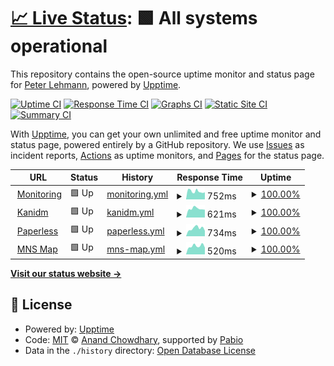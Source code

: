 # [📈 Live Status](https://peterablehmann.github.io/upptime): <!--live status--> **🟩 All systems operational**

This repository contains the open-source uptime monitor and status page for [Peter Lehmann](https://peterablehmann.github.io/upptime), powered by [Upptime](https://github.com/upptime/upptime).

[![Uptime CI](https://github.com/peterablehmann/upptime/workflows/Uptime%20CI/badge.svg)](https://github.com/peterablehmann/upptime/actions?query=workflow%3A%22Uptime+CI%22)
[![Response Time CI](https://github.com/peterablehmann/upptime/workflows/Response%20Time%20CI/badge.svg)](https://github.com/peterablehmann/upptime/actions?query=workflow%3A%22Response+Time+CI%22)
[![Graphs CI](https://github.com/peterablehmann/upptime/workflows/Graphs%20CI/badge.svg)](https://github.com/peterablehmann/upptime/actions?query=workflow%3A%22Graphs+CI%22)
[![Static Site CI](https://github.com/peterablehmann/upptime/workflows/Static%20Site%20CI/badge.svg)](https://github.com/peterablehmann/upptime/actions?query=workflow%3A%22Static+Site+CI%22)
[![Summary CI](https://github.com/peterablehmann/upptime/workflows/Summary%20CI/badge.svg)](https://github.com/peterablehmann/upptime/actions?query=workflow%3A%22Summary+CI%22)

With [Upptime](https://upptime.js.org), you can get your own unlimited and free uptime monitor and status page, powered entirely by a GitHub repository. We use [Issues](https://github.com/peterablehmann/upptime/issues) as incident reports, [Actions](https://github.com/peterablehmann/upptime/actions) as uptime monitors, and [Pages](https://peterablehmann.github.io/upptime) for the status page.

<!--start: status pages-->
<!-- This summary is generated by Upptime (https://github.com/upptime/upptime) -->
<!-- Do not edit this manually, your changes will be overwritten -->
<!-- prettier-ignore -->
| URL | Status | History | Response Time | Uptime |
| --- | ------ | ------- | ------------- | ------ |
| <img alt="" src="https://icons.duckduckgo.com/ip3/monitoring.xnee.net.ico" height="13"> [Monitoring](https://monitoring.xnee.net) | 🟩 Up | [monitoring.yml](https://github.com/peterablehmann/upptime/commits/HEAD/history/monitoring.yml) | <details><summary><img alt="Response time graph" src="./graphs/monitoring/response-time-week.png" height="20"> 752ms</summary><br><a href="https://upptime.xnee.net/history/monitoring"><img alt="Response time 752" src="https://img.shields.io/endpoint?url=https%3A%2F%2Fraw.githubusercontent.com%2Fpeterablehmann%2Fupptime%2FHEAD%2Fapi%2Fmonitoring%2Fresponse-time.json"></a><br><a href="https://upptime.xnee.net/history/monitoring"><img alt="24-hour response time 671" src="https://img.shields.io/endpoint?url=https%3A%2F%2Fraw.githubusercontent.com%2Fpeterablehmann%2Fupptime%2FHEAD%2Fapi%2Fmonitoring%2Fresponse-time-day.json"></a><br><a href="https://upptime.xnee.net/history/monitoring"><img alt="7-day response time 752" src="https://img.shields.io/endpoint?url=https%3A%2F%2Fraw.githubusercontent.com%2Fpeterablehmann%2Fupptime%2FHEAD%2Fapi%2Fmonitoring%2Fresponse-time-week.json"></a><br><a href="https://upptime.xnee.net/history/monitoring"><img alt="30-day response time 752" src="https://img.shields.io/endpoint?url=https%3A%2F%2Fraw.githubusercontent.com%2Fpeterablehmann%2Fupptime%2FHEAD%2Fapi%2Fmonitoring%2Fresponse-time-month.json"></a><br><a href="https://upptime.xnee.net/history/monitoring"><img alt="1-year response time 752" src="https://img.shields.io/endpoint?url=https%3A%2F%2Fraw.githubusercontent.com%2Fpeterablehmann%2Fupptime%2FHEAD%2Fapi%2Fmonitoring%2Fresponse-time-year.json"></a></details> | <details><summary><a href="https://upptime.xnee.net/history/monitoring">100.00%</a></summary><a href="https://upptime.xnee.net/history/monitoring"><img alt="All-time uptime 100.00%" src="https://img.shields.io/endpoint?url=https%3A%2F%2Fraw.githubusercontent.com%2Fpeterablehmann%2Fupptime%2FHEAD%2Fapi%2Fmonitoring%2Fuptime.json"></a><br><a href="https://upptime.xnee.net/history/monitoring"><img alt="24-hour uptime 100.00%" src="https://img.shields.io/endpoint?url=https%3A%2F%2Fraw.githubusercontent.com%2Fpeterablehmann%2Fupptime%2FHEAD%2Fapi%2Fmonitoring%2Fuptime-day.json"></a><br><a href="https://upptime.xnee.net/history/monitoring"><img alt="7-day uptime 100.00%" src="https://img.shields.io/endpoint?url=https%3A%2F%2Fraw.githubusercontent.com%2Fpeterablehmann%2Fupptime%2FHEAD%2Fapi%2Fmonitoring%2Fuptime-week.json"></a><br><a href="https://upptime.xnee.net/history/monitoring"><img alt="30-day uptime 100.00%" src="https://img.shields.io/endpoint?url=https%3A%2F%2Fraw.githubusercontent.com%2Fpeterablehmann%2Fupptime%2FHEAD%2Fapi%2Fmonitoring%2Fuptime-month.json"></a><br><a href="https://upptime.xnee.net/history/monitoring"><img alt="1-year uptime 100.00%" src="https://img.shields.io/endpoint?url=https%3A%2F%2Fraw.githubusercontent.com%2Fpeterablehmann%2Fupptime%2FHEAD%2Fapi%2Fmonitoring%2Fuptime-year.json"></a></details>
| <img alt="" src="https://icons.duckduckgo.com/ip3/idm.xnee.net.ico" height="13"> [Kanidm](https://idm.xnee.net) | 🟩 Up | [kanidm.yml](https://github.com/peterablehmann/upptime/commits/HEAD/history/kanidm.yml) | <details><summary><img alt="Response time graph" src="./graphs/kanidm/response-time-week.png" height="20"> 621ms</summary><br><a href="https://upptime.xnee.net/history/kanidm"><img alt="Response time 621" src="https://img.shields.io/endpoint?url=https%3A%2F%2Fraw.githubusercontent.com%2Fpeterablehmann%2Fupptime%2FHEAD%2Fapi%2Fkanidm%2Fresponse-time.json"></a><br><a href="https://upptime.xnee.net/history/kanidm"><img alt="24-hour response time 548" src="https://img.shields.io/endpoint?url=https%3A%2F%2Fraw.githubusercontent.com%2Fpeterablehmann%2Fupptime%2FHEAD%2Fapi%2Fkanidm%2Fresponse-time-day.json"></a><br><a href="https://upptime.xnee.net/history/kanidm"><img alt="7-day response time 621" src="https://img.shields.io/endpoint?url=https%3A%2F%2Fraw.githubusercontent.com%2Fpeterablehmann%2Fupptime%2FHEAD%2Fapi%2Fkanidm%2Fresponse-time-week.json"></a><br><a href="https://upptime.xnee.net/history/kanidm"><img alt="30-day response time 621" src="https://img.shields.io/endpoint?url=https%3A%2F%2Fraw.githubusercontent.com%2Fpeterablehmann%2Fupptime%2FHEAD%2Fapi%2Fkanidm%2Fresponse-time-month.json"></a><br><a href="https://upptime.xnee.net/history/kanidm"><img alt="1-year response time 621" src="https://img.shields.io/endpoint?url=https%3A%2F%2Fraw.githubusercontent.com%2Fpeterablehmann%2Fupptime%2FHEAD%2Fapi%2Fkanidm%2Fresponse-time-year.json"></a></details> | <details><summary><a href="https://upptime.xnee.net/history/kanidm">100.00%</a></summary><a href="https://upptime.xnee.net/history/kanidm"><img alt="All-time uptime 100.00%" src="https://img.shields.io/endpoint?url=https%3A%2F%2Fraw.githubusercontent.com%2Fpeterablehmann%2Fupptime%2FHEAD%2Fapi%2Fkanidm%2Fuptime.json"></a><br><a href="https://upptime.xnee.net/history/kanidm"><img alt="24-hour uptime 100.00%" src="https://img.shields.io/endpoint?url=https%3A%2F%2Fraw.githubusercontent.com%2Fpeterablehmann%2Fupptime%2FHEAD%2Fapi%2Fkanidm%2Fuptime-day.json"></a><br><a href="https://upptime.xnee.net/history/kanidm"><img alt="7-day uptime 100.00%" src="https://img.shields.io/endpoint?url=https%3A%2F%2Fraw.githubusercontent.com%2Fpeterablehmann%2Fupptime%2FHEAD%2Fapi%2Fkanidm%2Fuptime-week.json"></a><br><a href="https://upptime.xnee.net/history/kanidm"><img alt="30-day uptime 100.00%" src="https://img.shields.io/endpoint?url=https%3A%2F%2Fraw.githubusercontent.com%2Fpeterablehmann%2Fupptime%2FHEAD%2Fapi%2Fkanidm%2Fuptime-month.json"></a><br><a href="https://upptime.xnee.net/history/kanidm"><img alt="1-year uptime 100.00%" src="https://img.shields.io/endpoint?url=https%3A%2F%2Fraw.githubusercontent.com%2Fpeterablehmann%2Fupptime%2FHEAD%2Fapi%2Fkanidm%2Fuptime-year.json"></a></details>
| <img alt="" src="https://icons.duckduckgo.com/ip3/paperless.xnee.net.ico" height="13"> [Paperless](https://paperless.xnee.net) | 🟩 Up | [paperless.yml](https://github.com/peterablehmann/upptime/commits/HEAD/history/paperless.yml) | <details><summary><img alt="Response time graph" src="./graphs/paperless/response-time-week.png" height="20"> 734ms</summary><br><a href="https://upptime.xnee.net/history/paperless"><img alt="Response time 734" src="https://img.shields.io/endpoint?url=https%3A%2F%2Fraw.githubusercontent.com%2Fpeterablehmann%2Fupptime%2FHEAD%2Fapi%2Fpaperless%2Fresponse-time.json"></a><br><a href="https://upptime.xnee.net/history/paperless"><img alt="24-hour response time 507" src="https://img.shields.io/endpoint?url=https%3A%2F%2Fraw.githubusercontent.com%2Fpeterablehmann%2Fupptime%2FHEAD%2Fapi%2Fpaperless%2Fresponse-time-day.json"></a><br><a href="https://upptime.xnee.net/history/paperless"><img alt="7-day response time 734" src="https://img.shields.io/endpoint?url=https%3A%2F%2Fraw.githubusercontent.com%2Fpeterablehmann%2Fupptime%2FHEAD%2Fapi%2Fpaperless%2Fresponse-time-week.json"></a><br><a href="https://upptime.xnee.net/history/paperless"><img alt="30-day response time 734" src="https://img.shields.io/endpoint?url=https%3A%2F%2Fraw.githubusercontent.com%2Fpeterablehmann%2Fupptime%2FHEAD%2Fapi%2Fpaperless%2Fresponse-time-month.json"></a><br><a href="https://upptime.xnee.net/history/paperless"><img alt="1-year response time 734" src="https://img.shields.io/endpoint?url=https%3A%2F%2Fraw.githubusercontent.com%2Fpeterablehmann%2Fupptime%2FHEAD%2Fapi%2Fpaperless%2Fresponse-time-year.json"></a></details> | <details><summary><a href="https://upptime.xnee.net/history/paperless">100.00%</a></summary><a href="https://upptime.xnee.net/history/paperless"><img alt="All-time uptime 100.00%" src="https://img.shields.io/endpoint?url=https%3A%2F%2Fraw.githubusercontent.com%2Fpeterablehmann%2Fupptime%2FHEAD%2Fapi%2Fpaperless%2Fuptime.json"></a><br><a href="https://upptime.xnee.net/history/paperless"><img alt="24-hour uptime 100.00%" src="https://img.shields.io/endpoint?url=https%3A%2F%2Fraw.githubusercontent.com%2Fpeterablehmann%2Fupptime%2FHEAD%2Fapi%2Fpaperless%2Fuptime-day.json"></a><br><a href="https://upptime.xnee.net/history/paperless"><img alt="7-day uptime 100.00%" src="https://img.shields.io/endpoint?url=https%3A%2F%2Fraw.githubusercontent.com%2Fpeterablehmann%2Fupptime%2FHEAD%2Fapi%2Fpaperless%2Fuptime-week.json"></a><br><a href="https://upptime.xnee.net/history/paperless"><img alt="30-day uptime 100.00%" src="https://img.shields.io/endpoint?url=https%3A%2F%2Fraw.githubusercontent.com%2Fpeterablehmann%2Fupptime%2FHEAD%2Fapi%2Fpaperless%2Fuptime-month.json"></a><br><a href="https://upptime.xnee.net/history/paperless"><img alt="1-year uptime 100.00%" src="https://img.shields.io/endpoint?url=https%3A%2F%2Fraw.githubusercontent.com%2Fpeterablehmann%2Fupptime%2FHEAD%2Fapi%2Fpaperless%2Fuptime-year.json"></a></details>
| <img alt="" src="https://icons.duckduckgo.com/ip3/map.mns.xnee.net.ico" height="13"> [MNS Map](https://map.mns.xnee.net) | 🟩 Up | [mns-map.yml](https://github.com/peterablehmann/upptime/commits/HEAD/history/mns-map.yml) | <details><summary><img alt="Response time graph" src="./graphs/mns-map/response-time-week.png" height="20"> 520ms</summary><br><a href="https://upptime.xnee.net/history/mns-map"><img alt="Response time 520" src="https://img.shields.io/endpoint?url=https%3A%2F%2Fraw.githubusercontent.com%2Fpeterablehmann%2Fupptime%2FHEAD%2Fapi%2Fmns-map%2Fresponse-time.json"></a><br><a href="https://upptime.xnee.net/history/mns-map"><img alt="24-hour response time 423" src="https://img.shields.io/endpoint?url=https%3A%2F%2Fraw.githubusercontent.com%2Fpeterablehmann%2Fupptime%2FHEAD%2Fapi%2Fmns-map%2Fresponse-time-day.json"></a><br><a href="https://upptime.xnee.net/history/mns-map"><img alt="7-day response time 520" src="https://img.shields.io/endpoint?url=https%3A%2F%2Fraw.githubusercontent.com%2Fpeterablehmann%2Fupptime%2FHEAD%2Fapi%2Fmns-map%2Fresponse-time-week.json"></a><br><a href="https://upptime.xnee.net/history/mns-map"><img alt="30-day response time 520" src="https://img.shields.io/endpoint?url=https%3A%2F%2Fraw.githubusercontent.com%2Fpeterablehmann%2Fupptime%2FHEAD%2Fapi%2Fmns-map%2Fresponse-time-month.json"></a><br><a href="https://upptime.xnee.net/history/mns-map"><img alt="1-year response time 520" src="https://img.shields.io/endpoint?url=https%3A%2F%2Fraw.githubusercontent.com%2Fpeterablehmann%2Fupptime%2FHEAD%2Fapi%2Fmns-map%2Fresponse-time-year.json"></a></details> | <details><summary><a href="https://upptime.xnee.net/history/mns-map">100.00%</a></summary><a href="https://upptime.xnee.net/history/mns-map"><img alt="All-time uptime 100.00%" src="https://img.shields.io/endpoint?url=https%3A%2F%2Fraw.githubusercontent.com%2Fpeterablehmann%2Fupptime%2FHEAD%2Fapi%2Fmns-map%2Fuptime.json"></a><br><a href="https://upptime.xnee.net/history/mns-map"><img alt="24-hour uptime 100.00%" src="https://img.shields.io/endpoint?url=https%3A%2F%2Fraw.githubusercontent.com%2Fpeterablehmann%2Fupptime%2FHEAD%2Fapi%2Fmns-map%2Fuptime-day.json"></a><br><a href="https://upptime.xnee.net/history/mns-map"><img alt="7-day uptime 100.00%" src="https://img.shields.io/endpoint?url=https%3A%2F%2Fraw.githubusercontent.com%2Fpeterablehmann%2Fupptime%2FHEAD%2Fapi%2Fmns-map%2Fuptime-week.json"></a><br><a href="https://upptime.xnee.net/history/mns-map"><img alt="30-day uptime 100.00%" src="https://img.shields.io/endpoint?url=https%3A%2F%2Fraw.githubusercontent.com%2Fpeterablehmann%2Fupptime%2FHEAD%2Fapi%2Fmns-map%2Fuptime-month.json"></a><br><a href="https://upptime.xnee.net/history/mns-map"><img alt="1-year uptime 100.00%" src="https://img.shields.io/endpoint?url=https%3A%2F%2Fraw.githubusercontent.com%2Fpeterablehmann%2Fupptime%2FHEAD%2Fapi%2Fmns-map%2Fuptime-year.json"></a></details>

<!--end: status pages-->

[**Visit our status website →**](https://peterablehmann.github.io/upptime)

## 📄 License

- Powered by: [Upptime](https://github.com/upptime/upptime)
- Code: [MIT](./LICENSE) © [Anand Chowdhary](https://anandchowdhary.com), supported by [Pabio](https://pabio.com)
- Data in the `./history` directory: [Open Database License](https://opendatacommons.org/licenses/odbl/1-0/)
